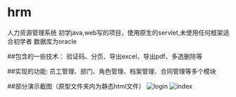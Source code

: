 # hrm
人力资源管理系统
初学java,web写的项目，使用原生的servlet,未使用任何框架适合初学者
数据库为oracle

##包含的一些技术：
验证码、分页、导出excel、导出pdf、多选删除等

##实现的功能:
员工管理、部门、角色管理、档案管理、合同管理等多个模块

##部分演示截图（原型文件夹内为静态html文件）
![login](http://i2.buimg.com/5878318207542f17.png)
![index](http://i2.buimg.com/71d0dae40cb31825.png)

